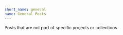 ```yaml
---
short_name: general
name: General Posts
---
```

Posts that are not part of specific projects or collections.
